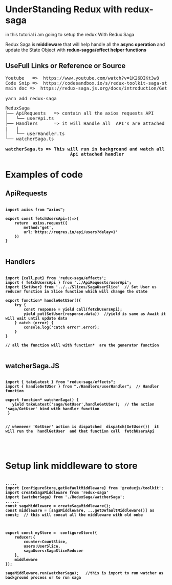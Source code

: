 # UnderStanding Redux with redux-saga

in this tutorial i am going to setup the redux With Redux Saga

Redux Saga is<b> middleware</b> that will help handle all the <b>async operation</b> and update the State Object with <b> redux-sagga/effect helper functions </b>

## UseFull Links or Reference or Source
<pre>
Youtube   =>  https://www.youtube.com/watch?v=1K26DIKt3w8
Code Snip =>  https://codesandbox.io/s/redux-toolkit-saga-stoic-euler-cjhgx-0by78?file=/src/App.js
main doc =>  https://redux-saga.js.org/docs/introduction/GettingStarted

yarn add redux-saga
</pre>

<pre>
ReduxSaga
├── ApiRequests   => contain all the axios requests API
│   └── userApi.ts
├── Handlers      => it will Handle all  API's are attached with handler. these are generator functions will handle all the promise 
|   |               
│   └── userHandler.ts
└── watcherSaga.ts  

<b>watcherSaga.ts<b> => This will run in background and watch all the action dispatch. Whenever action dispatch it will call the
                        Api attached handler 
</pre>

# Examples  of code 

## ApiRequests
<pre>
<code>
import axios from "axios";

export const fetchUsersApi=()=>{
    return  axios.request({
        method:'get',
        url:'https://reqres.in/api/users?delay=1'
    })
}
</code>
</pre>

## Handlers
<pre>
<code>
import {call,put} from 'redux-saga/effects';
import { fetchUsersApi } from '../<b>ApiRequests</b>/userApi';
import {SetUser} from '../../Slices/SagaUserSlice'  // Set User us reducer function in Slice function which will change the state 

export function* handleGetUSer(){
    try {
        const response = yield call(fetchUsersApi);
        yield put(SetUser(response.data))  //yield is same as Await it will wait until update data
    } catch (error) {
        console.log('catch error'.error);
    }
}

// all the function will with<b> function* </b> are the generator function
</code>
</pre>



## watcherSaga.JS
<pre>
<code>
import { takeLatest } from "redux-saga/effects";
import { handleGetUSer } from "./Handlers/userHandler";  // Handler function

export function* watcherSaga() {
   yield takeLatest('saga/GetUser',handleGetUSer);  // the action <b> 'saga/GetUser'</b> bind with handler function
 }


// whenever 'GetUser' action is dispatched <b> dispatch(GetUser())</b>  it will run the <b> handlGetUser </b> and that function call <b> fetchUsersApi </b>

  
</code>
</pre>


# Setup link middleware to store

<pre>
<code>
.....
import {configureStore,getDefaultMiddleware} from '@reduxjs/toolkit';
import createSagaMiddleware from 'redux-saga'
import {watcherSaga} from './ReduxSaga/watcherSaga';
......
const sagaMiddleware = createSagaMiddleware();
const middleware = [sagaMiddleware, ...getDefaultMiddleware()] as const;  // this will concat all the middleware with old onbe



export const myStore =  configureStore({
    reducer:{
        counter:CountSlice,
        users:UserSlice,
        sagaUsers:SagaSliceReducer
    },
    middleware
}); 

sagaMiddleware.run(watcherSaga);   //this is import to run watcher as background process or to run saga
</code>
</pre>